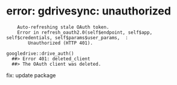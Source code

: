 
# error: gdrivesync: unauthorized 

		Auto-refreshing stale OAuth token.
		Error in refresh_oauth2.0(self$endpoint, self$app, self$credentials, self$params$user_params,  : 
			Unauthorized (HTTP 401).

``` 
googledrive::drive_auth()
  ##> Error 401: deleted_client
  ##> The OAuth client was deleted.
``` 

fix: update package

